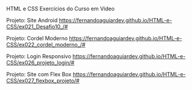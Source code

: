 HTML e CSS 
Exercícios do Curso em Vídeo
 
 
 Projeto: Site Android
 https://fernandoaguiardev.github.io/HTML-e-CSS/ex021_Desafio10_/#

 Projeto: Cordel Moderno
 https://fernandoaguiardev.github.io/HTML-e-CSS/ex022_cordel_moderno_/#
 
 Projeto: Login Responsivo
 https://fernandoaguiardev.github.io/HTML-e-CSS/ex026_projeto_login/#

 Projeto: Site com Flex Box
 https://fernandoaguiardev.github.io/HTML-e-CSS/ex027_flexbox_projeto/#
